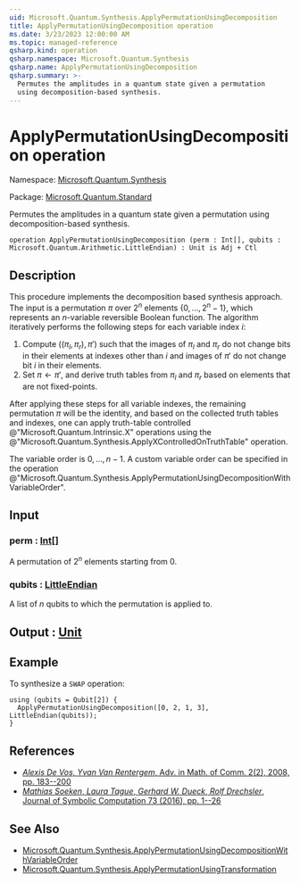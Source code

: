 ```yaml
---
uid: Microsoft.Quantum.Synthesis.ApplyPermutationUsingDecomposition
title: ApplyPermutationUsingDecomposition operation
ms.date: 3/23/2023 12:00:00 AM
ms.topic: managed-reference
qsharp.kind: operation
qsharp.namespace: Microsoft.Quantum.Synthesis
qsharp.name: ApplyPermutationUsingDecomposition
qsharp.summary: >-
  Permutes the amplitudes in a quantum state given a permutation
  using decomposition-based synthesis.
---
```


# ApplyPermutationUsingDecomposition operation

Namespace: [Microsoft.Quantum.Synthesis](xref:Microsoft.Quantum.Synthesis)

Package: [Microsoft.Quantum.Standard](https://nuget.org/packages/Microsoft.Quantum.Standard)


Permutes the amplitudes in a quantum state given a permutationusing decomposition-based synthesis.

```qsharp
operation ApplyPermutationUsingDecomposition (perm : Int[], qubits : Microsoft.Quantum.Arithmetic.LittleEndian) : Unit is Adj + Ctl
```


## Description

This procedure implements the decomposition basedsynthesis approach.  The input is a permutation $\pi$ over $2^n$ elements$\{0, \dots, 2^n-1\}$, which represents an $n$-variable reversible Boolean function.The algorithm iteratively performs the following steps for each variableindex $i$:1. Compute $((\pi_l, \pi_r), \pi')$ such that the images   of $\pi_l$ and $\pi_r$ do not change bits in their elements at indexes other   than $i$ and images of $\pi'$ do not change bit $i$ in their elements.2. Set $\pi \leftarrow \pi'$, and derive truth tables from $\pi_l$ and $\pi_r$   based on elements that are not fixed-points.After applying these steps for all variable indexes, the remainingpermutation $\pi$ will be the identity, and based on the collected truthtables and indexes, one can apply truth-table controlled @"Microsoft.Quantum.Intrinsic.X"operations using the @"Microsoft.Quantum.Synthesis.ApplyXControlledOnTruthTable" operation.The variable order is $0, \dots, n - 1$.  A custom variable order can be specifiedin the operation @"Microsoft.Quantum.Synthesis.ApplyPermutationUsingDecompositionWithVariableOrder".

## Input

### perm : [Int](xref:microsoft.quantum.qsharp.valueliterals#int-literals)[]

A permutation of $2^n$ elements starting from 0.


### qubits : [LittleEndian](xref:Microsoft.Quantum.Arithmetic.LittleEndian)

A list of $n$ qubits to which the permutation is applied to.



## Output : [Unit](xref:microsoft.quantum.qsharp.valueliterals#unit-literal)



## Example

To synthesize a `SWAP` operation:```qsharpusing (qubits = Qubit[2]) {  ApplyPermutationUsingDecomposition([0, 2, 1, 3], LittleEndian(qubits));}```

## References

- [*Alexis De Vos*, *Yvan Van Rentergem*,  Adv. in Math. of Comm. 2(2), 2008, pp. 183--200](http://www.aimsciences.org/article/doi/10.3934/amc.2008.2.183)- [*Mathias Soeken*, *Laura Tague*, *Gerhard W. Dueck*, *Rolf Drechsler*,  Journal of Symbolic Computation 73 (2016), pp. 1--26](https://www.sciencedirect.com/science/article/pii/S0747717115000188?via%3Dihub)

## See Also

- [Microsoft.Quantum.Synthesis.ApplyPermutationUsingDecompositionWithVariableOrder](xref:Microsoft.Quantum.Synthesis.ApplyPermutationUsingDecompositionWithVariableOrder)
- [Microsoft.Quantum.Synthesis.ApplyPermutationUsingTransformation](xref:Microsoft.Quantum.Synthesis.ApplyPermutationUsingTransformation)